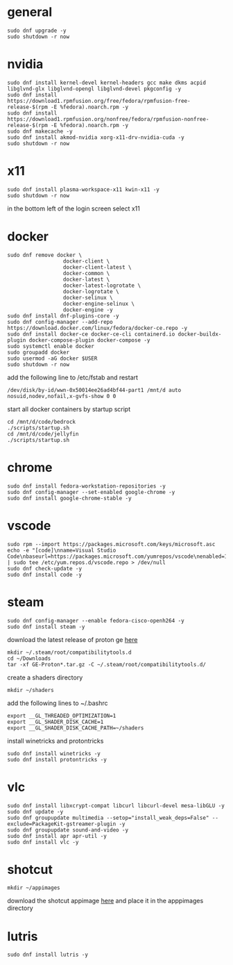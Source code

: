 # general
```
sudo dnf upgrade -y
sudo shutdown -r now
```

# nvidia
```
sudo dnf install kernel-devel kernel-headers gcc make dkms acpid libglvnd-glx libglvnd-opengl libglvnd-devel pkgconfig -y
sudo dnf install https://download1.rpmfusion.org/free/fedora/rpmfusion-free-release-$(rpm -E %fedora).noarch.rpm -y
sudo dnf install https://download1.rpmfusion.org/nonfree/fedora/rpmfusion-nonfree-release-$(rpm -E %fedora).noarch.rpm -y
sudo dnf makecache -y
sudo dnf install akmod-nvidia xorg-x11-drv-nvidia-cuda -y
sudo shutdown -r now
```

# x11
```
sudo dnf install plasma-workspace-x11 kwin-x11 -y
sudo shutdown -r now
```
in the bottom left of the login screen select x11

# docker
```
sudo dnf remove docker \
                  docker-client \
                  docker-client-latest \
                  docker-common \
                  docker-latest \
                  docker-latest-logrotate \
                  docker-logrotate \
                  docker-selinux \
                  docker-engine-selinux \
                  docker-engine -y
sudo dnf install dnf-plugins-core -y
sudo dnf config-manager --add-repo https://download.docker.com/linux/fedora/docker-ce.repo -y
sudo dnf install docker-ce docker-ce-cli containerd.io docker-buildx-plugin docker-compose-plugin docker-compose -y
sudo systemctl enable docker
sudo groupadd docker
sudo usermod -aG docker $USER
sudo shutdown -r now
```
add the following line to /etc/fstab and restart
```
/dev/disk/by-id/wwn-0x50014ee26ad4bf44-part1 /mnt/d auto nosuid,nodev,nofail,x-gvfs-show 0 0
```
start all docker containers by startup script
```
cd /mnt/d/code/bedrock
./scripts/startup.sh
cd /mnt/d/code/jellyfin
./scripts/startup.sh
```

# chrome
```
sudo dnf install fedora-workstation-repositories -y
sudo dnf config-manager --set-enabled google-chrome -y
sudo dnf install google-chrome-stable -y
```

# vscode
```
sudo rpm --import https://packages.microsoft.com/keys/microsoft.asc
echo -e "[code]\nname=Visual Studio Code\nbaseurl=https://packages.microsoft.com/yumrepos/vscode\nenabled=1\ngpgcheck=1\ngpgkey=https://packages.microsoft.com/keys/microsoft.asc" | sudo tee /etc/yum.repos.d/vscode.repo > /dev/null
sudo dnf check-update -y
sudo dnf install code -y
```

# steam
```
sudo dnf config-manager --enable fedora-cisco-openh264 -y
sudo dnf install steam -y
```
download the latest release of proton ge [here](https://github.com/GloriousEggroll/proton-ge-custom/releases)
```
mkdir ~/.steam/root/compatibilitytools.d
cd ~/Downloads
tar -xf GE-Proton*.tar.gz -C ~/.steam/root/compatibilitytools.d/
```
create a shaders directory
```
mkdir ~/shaders
```
add the following lines to ~/.bashrc
```
export __GL_THREADED_OPTIMIZATION=1
export __GL_SHADER_DISK_CACHE=1
export __GL_SHADER_DISK_CACHE_PATH=~/shaders
```
install winetricks and protontricks
```
sudo dnf install winetricks -y
sudo dnf install protontricks -y
```

# vlc
```
sudo dnf install libxcrypt-compat libcurl libcurl-devel mesa-libGLU -y
sudo dnf update -y
sudo dnf groupupdate multimedia --setop="install_weak_deps=False" --exclude=PackageKit-gstreamer-plugin -y
sudo dnf groupupdate sound-and-video -y
sudo dnf install apr apr-util -y
sudo dnf install vlc -y
```

# shotcut
```
mkdir ~/appimages
```
download the shotcut appimage [here](https://www.shotcut.org/download) and place it in the apppimages directory

# lutris
```
sudo dnf install lutris -y
```